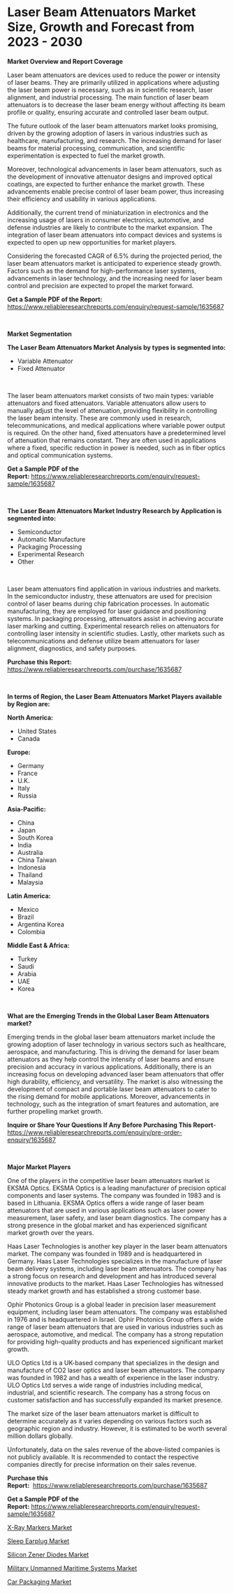 <p><h1>Laser Beam Attenuators Market Size, Growth and Forecast from 2023 - 2030</h1></p><p><strong>Market Overview and Report Coverage</strong></p>
<p><p>Laser beam attenuators are devices used to reduce the power or intensity of laser beams. They are primarily utilized in applications where adjusting the laser beam power is necessary, such as in scientific research, laser alignment, and industrial processing. The main function of laser beam attenuators is to decrease the laser beam energy without affecting its beam profile or quality, ensuring accurate and controlled laser beam output.</p><p>The future outlook of the laser beam attenuators market looks promising, driven by the growing adoption of lasers in various industries such as healthcare, manufacturing, and research. The increasing demand for laser beams for material processing, communication, and scientific experimentation is expected to fuel the market growth.</p><p>Moreover, technological advancements in laser beam attenuators, such as the development of innovative attenuator designs and improved optical coatings, are expected to further enhance the market growth. These advancements enable precise control of laser beam power, thus increasing their efficiency and usability in various applications.</p><p>Additionally, the current trend of miniaturization in electronics and the increasing usage of lasers in consumer electronics, automotive, and defense industries are likely to contribute to the market expansion. The integration of laser beam attenuators into compact devices and systems is expected to open up new opportunities for market players.</p><p>Considering the forecasted CAGR of 6.5% during the projected period, the laser beam attenuators market is anticipated to experience steady growth. Factors such as the demand for high-performance laser systems, advancements in laser technology, and the increasing need for laser beam control and precision are expected to propel the market forward.</p></p>
<p><strong>Get a Sample PDF of the Report:</strong> <a href="https://www.reliableresearchreports.com/enquiry/request-sample/1635687">https://www.reliableresearchreports.com/enquiry/request-sample/1635687</a></p>
<p>&nbsp;</p>
<p><strong>Market Segmentation</strong></p>
<p><strong>The Laser Beam Attenuators Market Analysis by types is segmented into:</strong></p>
<p><ul><li>Variable Attenuator</li><li>Fixed Attenuator</li></ul></p>
<p>&nbsp;</p>
<p><p>The laser beam attenuators market consists of two main types: variable attenuators and fixed attenuators. Variable attenuators allow users to manually adjust the level of attenuation, providing flexibility in controlling the laser beam intensity. These are commonly used in research, telecommunications, and medical applications where variable power output is required. On the other hand, fixed attenuators have a predetermined level of attenuation that remains constant. They are often used in applications where a fixed, specific reduction in power is needed, such as in fiber optics and optical communication systems.</p></p>
<p><strong>Get a Sample PDF of the Report:</strong>&nbsp;<a href="https://www.reliableresearchreports.com/enquiry/request-sample/1635687">https://www.reliableresearchreports.com/enquiry/request-sample/1635687</a></p>
<p>&nbsp;</p>
<p><strong>The Laser Beam Attenuators Market Industry Research by Application is segmented into:</strong></p>
<p><ul><li>Semiconductor</li><li>Automatic Manufacture</li><li>Packaging Processing</li><li>Experimental Research</li><li>Other</li></ul></p>
<p>&nbsp;</p>
<p><p>Laser beam attenuators find application in various industries and markets. In the semiconductor industry, these attenuators are used for precision control of laser beams during chip fabrication processes. In automatic manufacturing, they are employed for laser guidance and positioning systems. In packaging processing, attenuators assist in achieving accurate laser marking and cutting. Experimental research relies on attenuators for controlling laser intensity in scientific studies. Lastly, other markets such as telecommunications and defense utilize beam attenuators for laser alignment, diagnostics, and safety purposes.</p></p>
<p><strong>Purchase this Report:</strong>&nbsp; <a href="https://www.reliableresearchreports.com/purchase/1635687">https://www.reliableresearchreports.com/purchase/1635687</a></p>
<p>&nbsp;</p>
<p><strong>In terms of Region, the Laser Beam Attenuators Market Players available by Region are:</strong></p>
<p>
    <p> <strong> North America: </strong>
        <ul>
            <li>United States</li>
            <li>Canada</li>
        </ul>
        </p> 
    <p> <strong> Europe: </strong>
        <ul>
            <li>Germany</li>
            <li>France</li>
            <li>U.K.</li>
            <li>Italy</li>
            <li>Russia</li>
        </ul>
        </p> 
    <p> <strong> Asia-Pacific: </strong>
        <ul>
            <li>China</li>
            <li>Japan</li>
            <li>South Korea</li>
            <li>India</li>
            <li>Australia</li>
            <li>China Taiwan</li>
            <li>Indonesia</li>
            <li>Thailand</li>
            <li>Malaysia</li>
        </ul>
        </p> 
    <p> <strong> Latin America: </strong>
        <ul>
            <li>Mexico</li>
            <li>Brazil</li>
            <li>Argentina Korea</li>
            <li>Colombia</li>
        </ul>
        </p> 
    <p> <strong> Middle East & Africa: </strong>
        <ul>
            <li>Turkey</li>
            <li>Saudi</li>
            <li>Arabia</li>
            <li>UAE</li>
            <li>Korea</li>
        </ul>
    </p>
    </p>
<p>&nbsp;</p>
<p><strong>What are the Emerging Trends in the Global Laser Beam Attenuators market?</strong></p>
<p><p>Emerging trends in the global laser beam attenuators market include the growing adoption of laser technology in various sectors such as healthcare, aerospace, and manufacturing. This is driving the demand for laser beam attenuators as they help control the intensity of laser beams and ensure precision and accuracy in various applications. Additionally, there is an increasing focus on developing advanced laser beam attenuators that offer high durability, efficiency, and versatility. The market is also witnessing the development of compact and portable laser beam attenuators to cater to the rising demand for mobile applications. Moreover, advancements in technology, such as the integration of smart features and automation, are further propelling market growth.</p></p>
<p><strong>Inquire or Share Your Questions If Any Before Purchasing This Report</strong>- <a href="https://www.reliableresearchreports.com/enquiry/pre-order-enquiry/1635687">https://www.reliableresearchreports.com/enquiry/pre-order-enquiry/1635687</a></p>
<p>&nbsp;</p>
<p><strong>Major Market Players</strong></p>
<p><p>One of the players in the competitive laser beam attenuators market is EKSMA Optics. EKSMA Optics is a leading manufacturer of precision optical components and laser systems. The company was founded in 1983 and is based in Lithuania. EKSMA Optics offers a wide range of laser beam attenuators that are used in various applications such as laser power measurement, laser safety, and laser beam diagnostics. The company has a strong presence in the global market and has experienced significant market growth over the years.</p><p>Haas Laser Technologies is another key player in the laser beam attenuators market. The company was founded in 1989 and is headquartered in Germany. Haas Laser Technologies specializes in the manufacture of laser beam delivery systems, including laser beam attenuators. The company has a strong focus on research and development and has introduced several innovative products to the market. Haas Laser Technologies has witnessed steady market growth and has established a strong customer base.</p><p>Ophir Photonics Group is a global leader in precision laser measurement equipment, including laser beam attenuators. The company was established in 1976 and is headquartered in Israel. Ophir Photonics Group offers a wide range of laser beam attenuators that are used in various industries such as aerospace, automotive, and medical. The company has a strong reputation for providing high-quality products and has experienced significant market growth.</p><p>ULO Optics Ltd is a UK-based company that specializes in the design and manufacture of CO2 laser optics and laser beam attenuators. The company was founded in 1982 and has a wealth of experience in the laser industry. ULO Optics Ltd serves a wide range of industries including medical, industrial, and scientific research. The company has a strong focus on customer satisfaction and has successfully expanded its market presence.</p><p>The market size of the laser beam attenuators market is difficult to determine accurately as it varies depending on various factors such as geographic region and industry. However, it is estimated to be worth several million dollars globally.</p><p>Unfortunately, data on the sales revenue of the above-listed companies is not publicly available. It is recommended to contact the respective companies directly for precise information on their sales revenue.</p></p>
<p><strong>Purchase this Report:</strong>&nbsp;&nbsp;<a href="https://www.reliableresearchreports.com/purchase/1635687">https://www.reliableresearchreports.com/purchase/1635687</a></p>
<p></p>
<p><strong>Get a Sample PDF of the Report:</strong>&nbsp;<a href="https://www.reliableresearchreports.com/enquiry/request-sample/1635687">https://www.reliableresearchreports.com/enquiry/request-sample/1635687</a></p>
<p><p><a href="https://github.com/JameTravis/Market-Research-Report-List-1/blob/main/x-ray-markers-market.md">X-Ray Markers Market</a></p><p><a href="https://medium.com/@fitanstorm7845/sleep-earplug-market-size-growth-forecast-2023-2030-f5b031c28398">Sleep Earplug Market</a></p><p><a href="https://www.linkedin.com/pulse/silicon-zener-diodes-market-size-share-global-analysis-report-tvzve/">Silicon Zener Diodes Market</a></p><p><a href="https://www.linkedin.com/pulse/military-unmanned-maritime-systems-market-size-growth-forecast-fjgse/">Military Unmanned Maritime Systems Market</a></p><p><a href="https://medium.com/@evalynkoepp98698/car-packaging-market-research-report-its-history-and-forecast-2023-to-2030-59931f5efae9">Car Packaging Market</a></p></p>
